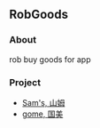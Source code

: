 ## RobGoods

### About

rob buy goods for app

### Project

- [Sam's, 山姆](https://robgoods.github.io/sams/)
- [gome, 国美](https://robgoods.github.io/gome/)
